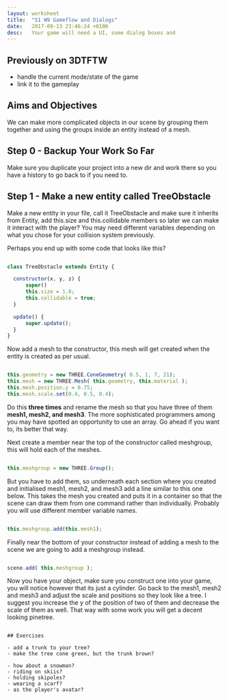 ```yaml
---
layout: worksheet
title:  "S1 W9 Gameflow and Dialogs"
date:   2017-09-13 23:46:24 +0100
desc:   Your game will need a UI, some dialog boxes and
---
```


## Previously on 3DTFTW
- handle the current mode/state of the game
- link it to the gameplay

## Aims and Objectives
We can make more complicated objects in our scene by grouping them together and using the groups inside an entity instead of a mesh.

## Step 0 - Backup Your Work So Far
Make sure you duplicate your project into a new dir and work there so you have a history to go back to if you need to.

## Step 1 - Make a new entity called TreeObstacle
Make a new entity in your file, call it TreeObstacle and make sure it inherits from Entity, add this.size and this.collidable members so later we can make it interact with the player? You may need different variables depending on what you chose for your collision system previously.

Perhaps you end up with some code that looks like this?

~~~ javascript

class TreeObstacle extends Entity {

  constructor(x, y, z) {
      super()
      this.size = 1.0;
      this.collidable = true;
  }

  update() {
      super.update();
  }
}

~~~

Now add a mesh to the constructor, this mesh will get created when the entity is created as per usual.

~~~ javascript

this.geometry = new THREE.ConeGeometry( 0.5, 1, 7, 21);
this.mesh = new THREE.Mesh( this.geometry, this.material );
this.mesh.position.y = 0.75;
this.mesh.scale.set(0.4, 0.5, 0.4);

~~~

Do this __three times__ and rename the mesh so that you have three of them __mesh1, mesh2, and mesh3__.
The more sophisticated programmers among you may have spotted an opportunity to use an array. Go ahead if you want to, its better that way.

Next create a member near the top of the constructor called meshgroup, this will hold each of the meshes.

~~~ javascript

this.meshgroup = new THREE.Group();

~~~

But you have to add them, so underneath each section where you created and initialised mesh1, mesh2, and mesh3 add a line similar to this one below. This takes the mesh you created and puts it in a container so that the scene can draw them from one command rather than individually. Probably you will use different member variable names.

~~~ javascript

this.meshgroup.add(this.mesh1);

~~~

Finally near the bottom of your constructor instead of adding a mesh to the scene we are going to add a meshgroup instead.

~~~ javascript

scene.add( this.meshgroup );

~~~

Now you have your object, make sure you construct one into your game, you will notice however that its just a cylinder. Go back to the mesh1, mesh2 and mesh3 and adjust the scale and positions so they look like a tree. I suggest you increase the y of the position of two of them and decrease the scale of them as well. That way with some work you will get a decent looking pinetree.

~~~

## Exercises

- add a trunk to your tree?
- make the tree cone green, but the trunk brown?

- how about a snowman?
- riding on skiis?
- holding skipoles?
- wearing a scarf?
- as the player's avatar?

